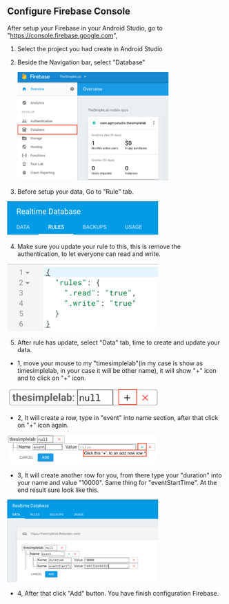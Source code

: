 ## Configure Firebase Console
After setup your Firebase in your Android Studio, go to "https://console.firebase.google.com",
1. Select the project you had create in Android Studio
2. Beside the Navigation bar, select "Database"

   <img src="https://github.com/Agmo-Android/TheSimpleLab/blob/master/ScreenShot/ScreenShot_Firebase_database.png" width="350">

3. Before setup your data, Go to "Rule" tab.

  <img src="https://github.com/Agmo-Android/TheSimpleLab/blob/master/ScreenShot/ScreenShot_Firebase_select_rule_tab.png" width="350">


4. Make sure you update your rule to this, this is remove the authentication, to let everyone can read and write.

  <img src="https://github.com/Agmo-Android/TheSimpleLab/blob/master/ScreenShot/ScreenShot_Firebase_rule_update.png" width="350">

5. After rule has update, select "Data" tab, time to create and update your data.
  - 1, move your mouse to my "timesimplelab"(in my case is show as timesimplelab, in your case it will be other name), it will show "+" icon and to click on "+" icon.
  
  <img src="https://github.com/Agmo-Android/TheSimpleLab/blob/master/ScreenShot/ScreenShot_Firebase_data_update_add_new_row_0.png" width="350">
  
  - 2, It will create a row, type in "event" into name section, after that click on "+" icon again.
  <img src="https://github.com/Agmo-Android/TheSimpleLab/blob/master/ScreenShot/ScreenShot_Firebase_data_update_add_new_row_1.png" width="350">
  
  - 3, It will create another row for you, from there type your "duration" into your name and value "10000". Same thing for "eventStartTime". At the end result sure look like this. 
  <img src="https://github.com/Agmo-Android/TheSimpleLab/blob/master/ScreenShot/ScreenShot_Firebase_data_update_part1.png" width="350">

  - 4, After that click "Add" button. You have finish configuration Firebase.

